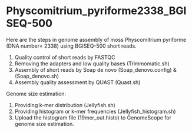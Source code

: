 # Physcomitrium_pyriforme2338_BGISEQ-500
Here are the steps in genome assembly of moss Physcomitrium pyriforme (DNA number= 2338) using BGISEQ-500 short reads.
1) Quality control of short reads by FASTQC
2) Removing the adapters and low quality bases (Trimmomatic.sh)
3) Assembly of short reads by Soap de novo (Soap_denovo.config) & (Soap_denovo.sh)
4) Assembly quality assessment by QUAST (Quast.sh)

Genome size estimation:
1) Providing k-mer distribution (Jellyfish.sh)
2) Providing histogram or k-mer frequencies (Jellyfish_histogram.sh)
3) Upload the histogram file (19mer_out.histo) to GenomeScope for genome size estimation.




